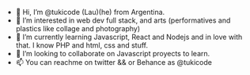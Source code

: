 - 👋 Hi, I’m @tukicode (Lau)(he) from Argentina.
- 👀 I’m interested in web dev full stack, and arts (performatives and plastics like collage and photography)
- 🌱 I’m currently learning Javascript, React and Nodejs and in love with that. I know PHP and html, css and stuff.
- 💞️ I’m looking to collaborate on Javascript proyects to learn.
- 📫 You can reachme on twitter && or Behance as @tukicode

<!---
elanticrypt0/elanticrypt0 is a ✨ special ✨ repository because its `README.md` (this file) appears on your GitHub profile.
You can click the Preview link to take a look at your changes.
--->
